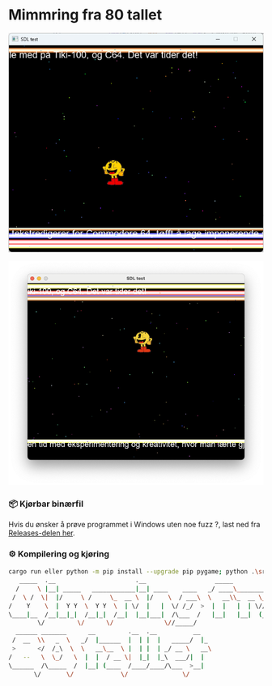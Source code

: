 # Mimmring fra 80 tallet
<p align="center">
  <img src="https://raw.githubusercontent.com/tbrautaset/Mimre/refs/heads/main/Screenshot%202025-05-05%20151613.png" alt="Win" width="580"/>
</p>
<p align="center">
  <img src="https://raw.githubusercontent.com/tbrautaset/Mimre/refs/heads/main/Screenshot%202025-05-05%20170623.png" alt="Mac" width="700"/>
</p>

### :package: Kjørbar binærfil
Hvis du ønsker å prøve programmet i Windows uten noe fuzz ?, last ned fra [Releases-delen her](https://github.com/tbrautaset/Mimre/releases/download/0.1a/mimmring_fra_80_tallet.zip).

### :gear: Kompilering og kjøring
```bash
cargo run eller python -m pip install --upgrade pip pygame; python .\src\main.py
   _____  .__                      .__                   _____               
  /     \ |__| _____   ____________|__| ____    ____   _/ ____\___________   
 /  \ /  \|  |/     \ /     \_  __ \  |/    \  / ___\  \   __\\_  __ \__  \  
/    Y    \  |  Y Y  \  Y Y  \  | \/  |   |  \/ /_/  >  |  |   |  | \// __ \_
\____|__  /__|__|_|  /__|_|  /__|  |__|___|  /\___  /   |__|   |__|  (____  /
        \/         \/      \/              \//_____/                      \/
  ______ _______      __         .__  .__          __   
 /  __  \\   _  \   _/  |______  |  | |  |   _____/  |_ 
 >      </  /_\  \  \   __\__  \ |  | |  | _/ __ \   __\
/   --   \  \_/   \  |  |  / __ \|  |_|  |_\  ___/|  |  
\______  /\_____  /  |__| (____  /____/____/\___  >__|  
       \/       \/             \/               \/       
